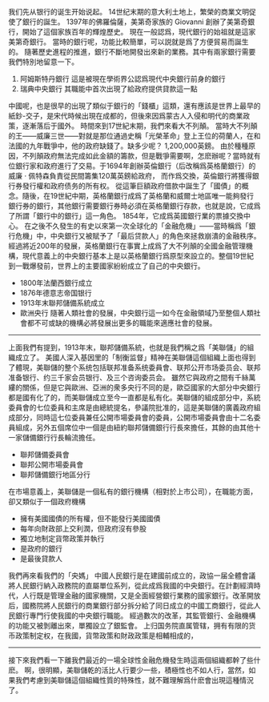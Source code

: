 我们先从银行的诞生开始说起。
14世纪末期的意大利土地上，繁榮的商業文明促使了銀行的誕生。
1397年的佛羅倫薩，美第奇家族的 Giovanni 創辦了美第奇銀行，開始了這個家族百年的輝煌歷史。
現在一般認爲，現代銀行的始祖就是這家美第奇銀行。
當時的銀行呢，功能比較簡單，可以説就是爲了方便貿易而誕生的。
隨著歷史進程的推進，銀行不斷地開發出來新的業務。其中有兩家銀行需要我們特別地留意一下。
1. 阿姆斯特丹銀行
   這是被現在學術界公認爲現代中央銀行前身的銀行
2. 瑞典中央銀行
   其職能中首次出現了給政府提供貸款這一點

中國呢，也是很早的出現了類似于銀行的「錢櫃」這類，還有應該是世界上最早的紙鈔-交子，是宋代時候出現在成都的，但後來因爲蒙古人入侵和明代的商業政策，逐漸落后于國外。
時間來到17世紀末期，我們來看大不列顛。
當時大不列顛的王——威廉三世——對就是那位通過史稱「光榮革命」登上王位的荷蘭人，在和法國的九年戰爭中，他的政府缺錢了。缺多少呢？ 1,200,000英鎊。
由於種種原因，不列顛政府無法完成如此金額的籌款，但是戰爭需要啊，怎麽辦呢？當時就有位銀行家和政府進行了交易。于1694年創辦英倫銀行（后改稱爲英格蘭銀行）的威廉 · 佩特森負責從民間籌集120萬英鎊給政府，
而作爲交換，英倫銀行將獲得銀行券發行權和政府债务的所有权。
從這筆巨額政府借款中誕生了「國債」的概念。隨後，在19世紀中期，英格蘭銀行成爲了英格蘭和威爾士地區唯一能夠發行銀行券的銀行，其他銀行需要銀行券時必須在英格蘭銀行存款，也就是說，它成爲了所謂「銀行中的銀行」這一角色。
1854年，它成爲英國銀行業的票據交換中心。
在之後不久發生的有史以來第一次全球化的「金融危機」——當時稱爲「銀行危機」中，中央銀行又被賦予了「最后贷款人」的角色來拯救崩潰的金融秩序。
經過將近200年的發展，英格蘭銀行在事實上成爲了大不列顛的全國金融管理機構，現代意義上的中央銀行基本上是以英格蘭銀行爲原型來設立的。整個19世紀到一戰爆發前，世界上的主要國家紛紛成立了自己的中央銀行。
- 1800年法蘭西銀行成立
- 1876年德意志帝国银行
- 1913年末聯邦儲備系統成立
- 歐洲央行
  隨著人類社會的發展，中央銀行這一如今在金融領域乃至整個人類社會都不可或缺的機構必將發展出更多的職能來適應社會的發展。

---
上面我們有提到，1913年末，聯邦儲備系統，也就是我們稱之爲「美聯儲」的組織成立了。
美國人深入基因里的「制衡监督」精神在美聯儲這個組織上面也得到了體現，美聯儲的整个系统包括联邦准备系统委員會、联邦公开市场委员会、联邦准备银行、约三千家会员银行、及三个咨询委员会。
雖然它與政府之間有千絲萬縷的關係，但是它與歐洲、亞洲的衆多央行不同的是，歐亞國家的大部分中央銀行都是國有化了的，而美聯儲成立至今一直都是私有化。美聯儲的組成部分中，系統委員會的七位委員和主席是由總統提名，參議院批准的，這是美聯儲的廣義政府組成部分，同時這七位委員兼任公開市場委員會的委員，公開市場委員會由十二名委員組成，另外五個席位中一個是由紐約聯邦儲備銀行行長來擔任，其餘的由其他十一家儲備銀行行長輪流擔任。
- 聯邦儲備委員會
- 聯邦公開市場委員會
- 聯邦儲備銀行地區分行

在市場意義上，美聯儲是一個私有的銀行機構（相對於上市公司），在職能方面，卻又類似于一個政府機構
- 擁有美國國債的所有權，但不能發行美國國債
- 每年向財政部上交利潤，但政府沒有參股
- 獨立地制定貨幣政策并執行
- 是政府的銀行
- 是最後貸款人

我們再來看我們的「央媽」
中國人民銀行是在建國前成立的，政協一届全體會議將人民銀行納入政務院的直屬單位系列，從此成爲我國的中央銀行。在計劃經濟時代，人行既是管理金融的國家機關，又是全面經營銀行業務的國家銀行。改革開放后，國務院將人民銀行的商業銀行部分拆分給了同日成立的中國工商銀行，從此人民銀行專門行使我國的中央銀行職能。
經過數次的改革，其監管銀行、金融機構的功能又被剝離出來，單獨設立了銀監會。
上归国务院直属管辖，拥有有限的货币政策制定权，在我國，貨幣政策和財政政策是相輔相成的，

---
接下來我們看一下離我們最近的一場全球性金融危機發生時這兩個組織都幹了些什麽。
啊，很明顯，美聯儲乾的活比人行要少一些，積極性也不如人行，當然，如果我們考慮到美聯儲這個組織性質的特殊性，就不難理解爲什麽會出現這種情況了。
